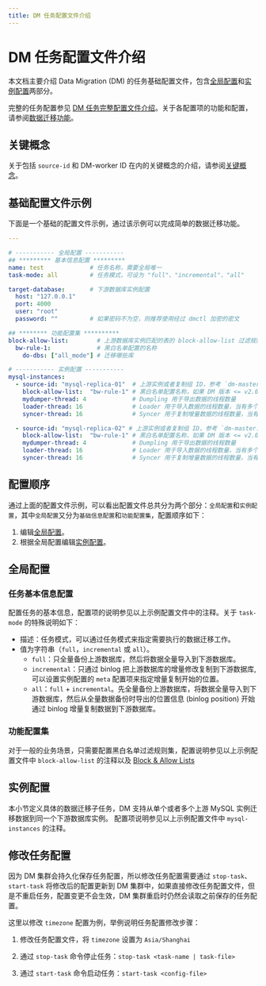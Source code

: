```yaml
---
title: DM 任务配置文件介绍
---
```


# DM 任务配置文件介绍

本文档主要介绍 Data Migration (DM) 的任务基础配置文件，包含[全局配置](#全局配置)和[实例配置](#实例配置)两部分。

完整的任务配置参见 [DM 任务完整配置文件介绍](task-configuration-file-full.md)。关于各配置项的功能和配置，请参阅[数据迁移功能](key-features.md)。

## 关键概念

关于包括 `source-id` 和 DM-worker ID 在内的关键概念的介绍，请参阅[关键概念](config-overview.md#关键概念)。

## 基础配置文件示例

下面是一个基础的配置文件示例，通过该示例可以完成简单的数据迁移功能。

```yaml
---

# ----------- 全局配置 -----------
## ********* 基本信息配置 *********
name: test             # 任务名称，需要全局唯一
task-mode: all         # 任务模式，可设为 "full"、"incremental"、"all"

target-database:       # 下游数据库实例配置
  host: "127.0.0.1"
  port: 4000
  user: "root"
  password: ""         # 如果密码不为空，则推荐使用经过 dmctl 加密的密文

## ******** 功能配置集 **********
block-allow-list:        # 上游数据库实例匹配的表的 block-allow-list 过滤规则集，如果 DM 版本 <= v2.0.0-beta.2 则使用 black-white-list
  bw-rule-1:             # 黑白名单配置的名称
    do-dbs: ["all_mode"] # 迁移哪些库

# ----------- 实例配置 -----------
mysql-instances:
  - source-id: "mysql-replica-01"  # 上游实例或者复制组 ID，参考 `dm-master.toml` 的 `source-id` 配置
    block-allow-list:  "bw-rule-1" # 黑白名单配置名称，如果 DM 版本 <= v2.0.0-beta.2 则使用 black-white-list
    mydumper-thread: 4             # Dumpling 用于导出数据的线程数量
    loader-thread: 16              # Loader 用于导入数据的线程数量，当有多个实例同时向 TiDB 迁移数据时可根据负载情况适当调小该值
    syncer-thread: 16              # Syncer 用于复制增量数据的线程数量，当有多个实例同时向 TiDB 迁移数据时可根据负载情况适当调小该值

  - source-id: "mysql-replica-02" # 上游实例或者复制组 ID，参考 `dm-master.toml` 的 `source-id` 配置
    block-allow-list:  "bw-rule-1" # 黑白名单配置名称，如果 DM 版本 <= v2.0.0-beta.2 则使用 black-white-list
    mydumper-thread: 4             # Dumpling 用于导出数据的线程数量
    loader-thread: 16              # Loader 用于导入数据的线程数量，当有多个实例同时向 TiDB 迁移数据时可根据负载情况适当调小该值
    syncer-thread: 16              # Syncer 用于复制增量数据的线程数量，当有多个实例同时向 TiDB 迁移数据时可根据负载情况适当调小该值
```

## 配置顺序

通过上面的配置文件示例，可以看出配置文件总共分为两个部分：`全局配置`和`实例配置`，其中`全局配置`又分为`基础信息配置`和`功能配置集`，配置顺序如下：

1. 编辑[全局配置](#全局配置)。
2. 根据全局配置编辑[实例配置](#实例配置)。

## 全局配置

### 任务基本信息配置

配置任务的基本信息，配置项的说明参见以上示例配置文件中的注释。关于 `task-mode` 的特殊说明如下：

- 描述：任务模式，可以通过任务模式来指定需要执行的数据迁移工作。
- 值为字符串（`full`，`incremental` 或 `all`）。
    - `full`：只全量备份上游数据库，然后将数据全量导入到下游数据库。
    - `incremental`：只通过 binlog 把上游数据库的增量修改复制到下游数据库, 可以设置实例配置的 `meta` 配置项来指定增量复制开始的位置。
    - `all`：`full` + `incremental`。先全量备份上游数据库，将数据全量导入到下游数据库，然后从全量数据备份时导出的位置信息 (binlog position) 开始通过 binlog 增量复制数据到下游数据库。

### 功能配置集

对于一般的业务场景，只需要配置黑白名单过滤规则集，配置说明参见以上示例配置文件中 `block-allow-list` 的注释以及 [Block & Allow Lists](key-features.md#block--allow-table-lists)

## 实例配置

本小节定义具体的数据迁移子任务，DM 支持从单个或者多个上游 MySQL 实例迁移数据到同一个下游数据库实例。
配置项说明参见以上示例配置文件中 `mysql-instances` 的注释。

## 修改任务配置

因为 DM 集群会持久化保存任务配置，所以修改任务配置需要通过 `stop-task`、`start-task` 将修改后的配置更新到 DM 集群中，如果直接修改任务配置文件，但是不重启任务，配置变更不会生效，DM 集群重启时仍然会读取之前保存的任务配置。

这里以修改 `timezone` 配置为例，举例说明任务配置修改步骤：

1. 修改任务配置文件，将 `timezone` 设置为 `Asia/Shanghai`

2. 通过 `stop-task` 命令停止任务：`stop-task <task-name | task-file>`

3. 通过 `start-task` 命令启动任务：`start-task <config-file>`
